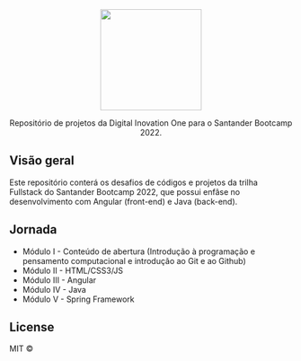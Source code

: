 <div align="center">
  <img src="https://user-images.githubusercontent.com/87024844/172685577-9b879f52-00a9-49e9-a5ed-287578d8e460.png" width="180">
  
  <p>Repositório de projetos da Digital Inovation One para o Santander Bootcamp 2022.</P>
</div>

<h2>Visão geral</h2>
<p text-align="justify">Este repositório conterá os desafios de códigos e projetos da trilha Fullstack do Santander Bootcamp 2022, que possui enfâse no desenvolvimento com Angular (front-end) e Java (back-end).</p>

<h2>Jornada</h2> 
<ul>
  <li>Módulo I - Conteúdo de abertura (Introdução à programação e pensamento computacional e introdução ao Git e ao Github)</li>
  <li>Módulo II - HTML/CSS3/JS</li>
  <li>Módulo III - Angular</li>
  <li>Módulo IV - Java</li>
  <li>Módulo V - Spring Framework</li>
</ul>

<h2>License</h2> 

MIT © 

